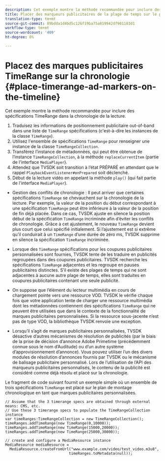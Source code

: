 ```yaml
---
description: Cet exemple montre la méthode recommandée pour inclure des spécifications TimeRange dans la chronologie de la lecture.
title: Placer des marqueurs publicitaires de la plage de temps sur le plan de montage chronologique
translation-type: tm+mt
source-git-commit: 89bdda1d4bd5c126f19ba75a819942df901183d1
workflow-type: tm+mt
source-wordcount: '409'
ht-degree: 0%

---
```



# Placez des marques publicitaires TimeRange sur la chronologie {#place-timerange-ad-markers-on-the-timeline}

Cet exemple montre la méthode recommandée pour inclure des spécifications TimeRange dans la chronologie de la lecture.

1. Traduisez les informations de positionnement publicitaire out-of-band dans une liste de `TimeRange` spécifications (c&#39;est-à-dire les instances de la classe `TimeRange`).
1. Utilisez l&#39;ensemble de spécifications `TimeRange` pour renseigner une instance de la classe `TimeRangeCollection`.
1. Transférez l’instance de métadonnées, qui peut être obtenue de l’instance `TimeRangeCollection`, à la méthode `replaceCurrentItem` (partie de l’interface `MediaPlayer`).
1. Attendez que TVSDK soit transition à l’état PRÉPARÉ en attendant que le rappel `PlaybackEventListener#onPrepared` soit déclenché.
1. Début de la lecture vidéo en appelant la méthode `play()` (qui fait partie de l&#39;interface `MediaPlayer`).

* Gestion des conflits de chronologie : Il peut arriver que certaines spécifications `TimeRange` se chevauchent sur la chronologie de la lecture. Par exemple, la valeur de la position du début correspondant à une spécification `TimeRange` peut être inférieure à la valeur de la position de fin déjà placée. Dans ce cas, TVSDK ajuste en silence la position début de la spécification `TimeRange` incriminée afin d’éviter les conflits de chronologie. Grâce à cet ajustement, le nouveau `TimeRange` devient plus court que celui spécifié initialement. Si l’ajustement est si extrême qu’il conduirait à un `TimeRange` d’une durée de zéro ms, TVSDK supprime en silence la spécification `TimeRange` incriminée.

* Lorsque des `TimeRange` spécifications pour les coupures publicitaires personnalisées sont fournies, TVSDK tente de les traduire en publicités regroupées dans des coupures publicitaires. TVSDK recherche les spécifications `TimeRange` adjacentes et les regroupe en pauses publicitaires distinctes. S’il existe des plages de temps qui ne sont adjacentes à aucune autre plage de temps, elles sont traduites en coupures publicitaires contenant une seule publicité.

* On suppose que l’élément du lecteur multimédia en cours de chargement pointe vers une ressource VOD. TVSDK le vérifie chaque fois que votre application tente de charger une ressource multimédia dont les métadonnées contiennent des spécifications `TimeRange` qui ne peuvent être utilisées que dans le contexte de la fonctionnalité de marques publicitaires personnalisées. Si la ressource sous-jacente n’est pas de type VOD, la bibliothèque TVSDK renvoie une exception.

* Lorsqu’il s’agit de marques publicitaires personnalisées, TVSDK désactive d’autres mécanismes de résolution de publicités (par le biais de la prise de décision d’annonce Adobe Primetime (précédemment connue sous le nom d’Auditude) ou d’un autre système d’approvisionnement d’annonce). Vous pouvez utiliser l’un des divers modules de résolution d’annonces fournis par TVSDK ou le mécanisme de balisage publicitaire personnalisé. Lors de l’utilisation de l’API des marqueurs publicitaires personnalisés, le contenu de la publicité est considéré comme déjà résolu et placé sur la chronologie.

<!--<a id="example_639BD1B66CE74F3DB65ED06CAD23EB09"></a>-->

Le fragment de code suivant fournit un exemple simple où un ensemble de trois spécifications `TimeRange` est placé sur le plan de montage chronologique en tant que marques publicitaires personnalisées.

```
// Assume that the 3 timerange specs are obtained through external means: CMS, etc. 
// Use these 3 timerange specs to populate the TimeRangeCollection instance 
var timeRanges:TimeRangeCollection = new TimeRangeCollection(); 
timeRanges.addTimeRange(new TimeRange(0,10000)); 
timeRanges.addTimeRange(new TimeRange(15000,20000)); 
timeRanges.addTimeRange(new TimeRange(25000,30000)); 
  
// create and configure a MediaResource instance 
MediaResource mediaResource =  
  MediaResource.createFromUrl("www.example.com/video/test_video.m3u8",  
                             timeRanges.toMetadata(null));
```

